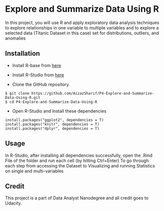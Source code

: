# Explore and Summarize Data Using R

In this project, you will use R and apply exploratory data analysis techniques to explore relationships in one variable to multiple variables and to explore a selected data (Titanic Dataset in this case) set for distributions, outliers, and anomalies

## Installation

* Install R-base from [here](http://cran.r-project.org/)
* Install R-Studio from [here](http://www.rstudio.com/products/rstudio/download/)

* Clone the GitHub repository.

```
$ git clone https://github.com/AizazSharif/P4-Explore-and-Summarize-Data-Using-R.git
$ cd P4-Explore-and-Summarize-Data-Using-R
```
* Open R-Studio and Install these dependencies
```
install.packages("ggplot2", dependencies = T) 
install.packages("knitr", dependencies = T)
install.packages("dplyr", dependencies = T)

```

## Usage

In R-Studio, after installing all dependencies successfully, open the .Rmd File of the folder and run each cell (by hitting Ctrl+Enter) To go through each step from accessing the Dataset to Visualizing and running Statistics on single and multi-variables

## Credit
This project is a part of Data Analyst Nanodegree and all credit goes to Udacity.
